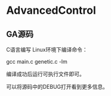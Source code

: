 # AdvancedControl
## GA源码
C语言编写 Linux环境下编译命令：

gcc main.c genetic.c -lm

编译成功后运行可执行文件即可。


可以将源码中的DEBUG打开看到更多信息。
